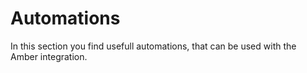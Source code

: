 # Automations
In this section you find usefull automations, that can be used with the Amber integration. 